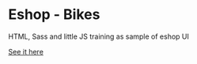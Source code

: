 # Eshop - Bikes

HTML, Sass and little JS training as sample of eshop UI

<a href="https://webista.github.io/eshop-bikes/" target="_blank">See it here</a>
